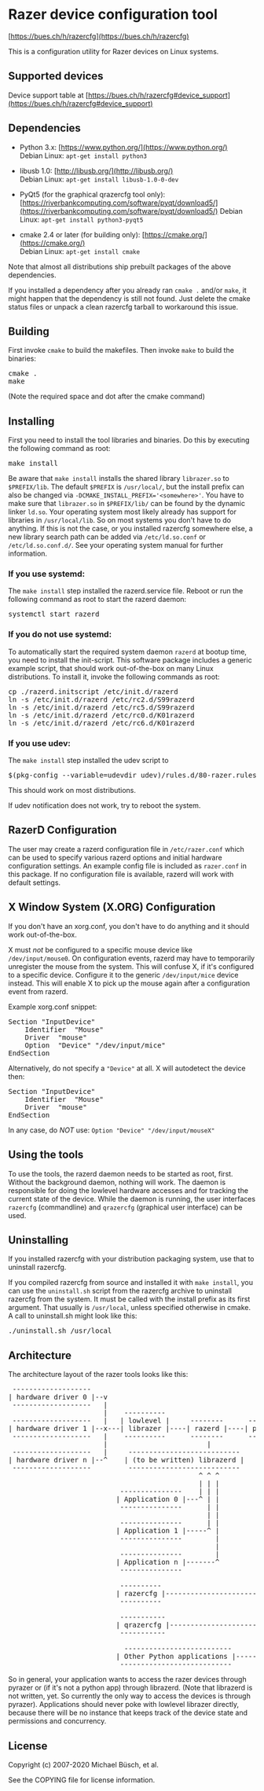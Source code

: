 Razer device configuration tool
===============================

[https://bues.ch/h/razercfg](https://bues.ch/h/razercfg)

This is a configuration utility for Razer devices on Linux systems.

Supported devices
-----------------

Device support table at [https://bues.ch/h/razercfg#device_support](https://bues.ch/h/razercfg#device_support)

Dependencies
------------

* Python 3.x: [https://www.python.org/](https://www.python.org/)  
  Debian Linux: `apt-get install python3`

* libusb 1.0: [http://libusb.org/](http://libusb.org/)   
Debian Linux: `apt-get install libusb-1.0-0-dev`

* PyQt5 (for the graphical qrazercfg tool only): [https://riverbankcomputing.com/software/pyqt/download5/](https://riverbankcomputing.com/software/pyqt/download5/)
Debian Linux: `apt-get install python3-pyqt5`

* cmake 2.4 or later (for building only): [https://cmake.org/](https://cmake.org/)  
Debian Linux: `apt-get install cmake`

Note that almost all distributions ship prebuilt packages of the
above dependencies.

If you installed a dependency after you already ran `cmake .` and/or `make`, it
might happen that the dependency is still not found. Just delete the cmake
status files or unpack a clean razercfg tarball to workaround this issue.


Building
--------

First invoke `cmake` to build the makefiles.
Then invoke `make` to build the binaries:

<pre>
cmake .
make
</pre>

(Note the required space and dot after the cmake command)

Installing
----------

First you need to install the tool libraries and binaries. Do this by executing
the following command as root:

<pre>
make install
</pre>

Be aware that `make install` installs the shared library `librazer.so` to `$PREFIX/lib`.
The default `$PREFIX` is `/usr/local/`, but the install prefix can also be changed via `-DCMAKE_INSTALL_PREFIX='<somewhere>'`.
You have to make sure that `librazer.so` in `$PREFIX/lib/` can be found by the dynamic linker `ld.so`.
Your operating system most likely already has support for libraries in `/usr/local/lib`. So on most systems you don't have to do anything.
If this is not the case, or you installed razercfg somewhere else, a new library search path can be added via `/etc/ld.so.conf` or `/etc/ld.so.conf.d/`.
See your operating system manual for further information.

### If you use **systemd**:

The `make install` step installed the razerd.service file. Reboot or run the
following command as root to start the razerd daemon:

<pre>
systemctl start razerd
</pre>

### If you do **not** use systemd:

To automatically start the required system daemon `razerd` at bootup time, you
need to install the init-script. This software package includes a generic
example script, that should work out-of-the-box on many Linux distributions. To
install it, invoke the following commands as root:

<pre>
cp ./razerd.initscript /etc/init.d/razerd
ln -s /etc/init.d/razerd /etc/rc2.d/S99razerd
ln -s /etc/init.d/razerd /etc/rc5.d/S99razerd
ln -s /etc/init.d/razerd /etc/rc0.d/K01razerd
ln -s /etc/init.d/razerd /etc/rc6.d/K01razerd
</pre>

### If you use **udev**:

The `make install` step installed the udev script to
<pre>
$(pkg-config --variable=udevdir udev)/rules.d/80-razer.rules
</pre>
This should work on most distributions.

If udev notification does not work, try to reboot the system.

RazerD Configuration
--------------------

The user may create a razerd configuration file in `/etc/razer.conf` which can be
used to specify various razerd options and initial hardware configuration
settings.
An example config file is included as `razer.conf` in this package.
If no configuration file is available, razerd will work with default settings.

X Window System (X.ORG) Configuration
-------------------------------------

If you don't have an xorg.conf, you don't have to do anything and it should work
out-of-the-box.

X must _not_ be configured to a specific mouse device like `/dev/input/mouse0`. On
configuration events, razerd may have to temporarily unregister the mouse from
the system. This will confuse X, if it's configured to a specific device.
Configure it to the generic `/dev/input/mice` device instead. This will enable X
to pick up the mouse again after a configuration event from razerd.

Example xorg.conf snippet:

<pre>
Section "InputDevice"
    Identifier	"Mouse"
    Driver	"mouse"
    Option	"Device" "/dev/input/mice"
EndSection
</pre>

Alternatively, do not specify a `"Device"` at all. X will autodetect the device
then:

<pre>
Section "InputDevice"
    Identifier	"Mouse"
    Driver	"mouse"
EndSection
</pre>

In any case, do _NOT_ use: `Option "Device" "/dev/input/mouseX"`

Using the tools
---------------

To use the tools, the razerd daemon needs to be started as root, first. Without
the background daemon, nothing will work. The daemon is responsible for doing
the lowlevel hardware accesses and for tracking the current state of the device.
While the daemon is running, the user interfaces `razercfg` (commandline) and
`qrazercfg` (graphical user interface) can be used.

Uninstalling
------------

If you installed razercfg with your distribution packaging system, use that to
uninstall razercfg.

If you compiled razercfg from source and installed it with `make install`, you
can use the `uninstall.sh` script from the razercfg archive to uninstall
razercfg from the system. It must be called with the install prefix as its first
argument. That usually is `/usr/local`, unless specified otherwise in cmake. A
call to uninstall.sh might look like this:

<pre>
./uninstall.sh /usr/local
</pre>

Architecture
------------

The architecture layout of the razer tools looks like this:

<pre>
 -------------------
| hardware driver 0 |--v
 -------------------   |
                       |    ----------
 -------------------   |   | lowlevel |     --------      ---------
| hardware driver 1 |--x---| librazer |----| razerd |----| pyrazer |
 -------------------   |    ----------      --------      ---------
                       |                        |           ^ ^ ^
 -------------------   |     ---------------------------    | | |
| hardware driver n |--^    | (to be written) librazerd |   | | |
 -------------------         ---------------------------    | | |
                                              ^ ^ ^         | | |
                                              | | |         | | |
                           ---------------    | | |         | | |
                          | Application 0 |---^ | |         | | |
                           ---------------      | |         | | |
                                                | |         | | |
                           ---------------      | |         | | |
                          | Application 1 |-----^ |         | | |
                           ---------------        |         | | |
                                                  |         | | |
                           ---------------        |         | | |
                          | Application n |-------^         | | |
                           ---------------                  | | |
                                                            | | |
                           ----------                       | | |
                          | razercfg |----------------------^ | |
                           ----------                         | |
                                                              | |
                           -----------                        | |
                          | qrazercfg |-----------------------^ |
                           -----------                          |
                                                                |
                            --------------------------          |
                          | Other Python applications |---------^
                           ---------------------------
</pre>

So in general, your application wants to access the razer devices through
pyrazer or (if it's not a python app) through librazerd.
(Note that librazerd is not written, yet. So currently the only way to access
the devices is through pyrazer).
Applications should never poke with lowlevel librazer directly, because there
will be no instance that keeps track of the device state and permissions and
concurrency.

License
-------

Copyright (c) 2007-2020 Michael Büsch, et al.

See the COPYING file for license information.
